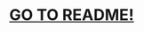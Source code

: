 # [GO TO README!](https://github.com/WimpPgK/Cpp___Rekurencyjna_siec_neuronowa_w_problemie_kWTA_aplikacjaKonsolowa/blob/master/README.pdf)
